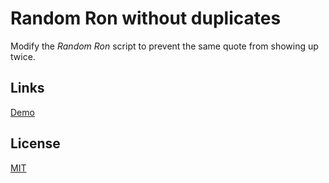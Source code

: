 # Random Ron without duplicates

Modify the *Random Ron* script to prevent the same quote from showing up twice.

## Links

[Demo](https://meterrill.github.io/vanilla-js-academy/15-random-ron-without-duplicates/)

## License
[MIT](https://choosealicense.com/licenses/mit/)